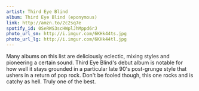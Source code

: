 ```yaml
---
artist: Third Eye Blind
album: Third Eye Blind (eponymous)
link: http://amzn.to/2c2sq7e
spotify_id: 0SeRWS3scHWplJhMppd6rJ
photo_url_sm: http://i.imgur.com/6KHk44ts.jpg
photo_url_lg: http://i.imgur.com/6KHk44tl.jpg
---
```

Many albums on this list are deliciously eclectic, mixing styles and pioneering a certain sound. Third Eye Blind's debut album is notable for how well it stays grounded in a particular late 90's post-grunge style that ushers in a return of pop rock. Don't be fooled though, this one rocks and is catchy as hell. Truly one of the best.
